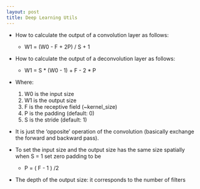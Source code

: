 ```yaml
---
layout: post
title: Deep Learning Utils
---
```

- How to calculate the output of a convolution layer as follows:
    + W1 = (W0 - F + 2P) / S + 1
- How to calculate the output of a deconvolution layer as follows:
    + W1 = S * (W0 - 1) + F - 2 * P
- Where:
    1. W0 is the input size
    2. W1 is the output size
    3. F is the receptive field (~kernel_size)
    4. P is the padding (default: 0)
    5. S is the stride (default: 1)
- It is just the ‘opposite’ operation of the convolution (basically exchange the forward and backward pass).

- To set the input size and the output size has the same size spatially when S = 1 set zero padding to be 
    + P = ( F - 1 ) /2
- The depth of the output size: it corresponds to the number of filters    
